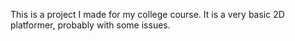 This is a project I made for my college course. It is a very basic 2D platformer, probably with some issues.
